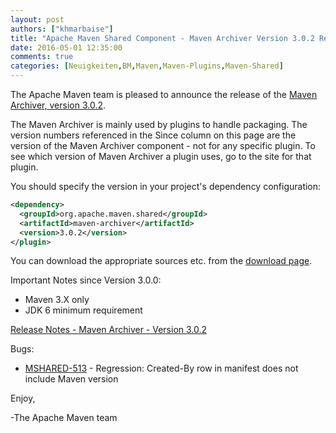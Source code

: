 ```yaml
---
layout: post
authors: ["khmarbaise"]
title: "Apache Maven Shared Component - Maven Archiver Version 3.0.2 Released"
date: 2016-05-01 12:35:00
comments: true
categories: [Neuigkeiten,BM,Maven,Maven-Plugins,Maven-Shared]
---
```

The Apache Maven team is pleased to announce the release of the 
[Maven Archiver, version 3.0.2](https://maven.apache.org/shared/maven-archiver/).

The Maven Archiver is mainly used by plugins to handle packaging. The version
numbers referenced in the Since column on this page are the version of the
Maven Archiver component - not for any specific plugin. To see which version of
Maven Archiver a plugin uses, go to the site for that plugin.

You should specify the version in your project's dependency configuration:

``` xml
<dependency>
  <groupId>org.apache.maven.shared</groupId>
  <artifactId>maven-archiver</artifactId>
  <version>3.0.2</version>
</plugin>
```

You can download the appropriate sources etc. from the [download page][download-page].
 
 
Important Notes since Version 3.0.0:

 * Maven 3.X only
 * JDK 6 minimum requirement

<!-- more -->

[Release Notes - Maven Archiver - Version 3.0.2](https://issues.apache.org/jira/secure/ReleaseNote.jspa?projectId=12317922&version=12335563)

Bugs:

 * [MSHARED-513](https://issues.apache.org/jira/browse/MSHARED-513) -  Regression: Created-By row in manifest does not include Maven version


Enjoy,

-The Apache Maven team

[download-page]: https://maven.apache.org/shared/maven-archiver/download.cgi
